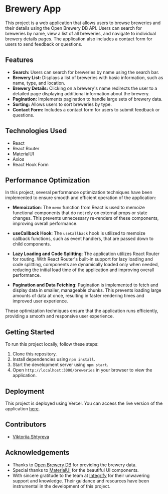 # Brewery App

This project is a web application that allows users to browse breweries and their details using the Open Brewery DB API. Users can search for breweries by name, view a list of all breweries, and navigate to individual brewery details pages. The application also includes a contact form for users to send feedback or questions.

## Features

- **Search:** Users can search for breweries by name using the search bar.
- **Brewery List:** Displays a list of breweries with basic information, such as name, type, and location.
- **Brewery Details:** Clicking on a brewery's name redirects the user to a detailed page displaying additional information about the brewery.
- **Pagination:** Implements pagination to handle large sets of brewery data.
- **Sorting:** Allows users to sort breweries by type.
- **Contact Form:** Includes a contact form for users to submit feedback or questions.

## Technologies Used

- React
- React Router
- MaterialUI
- Axios
- React Hook Form

## Performance Optimization

In this project, several performance optimization techniques have been implemented to ensure smooth and efficient operation of the application:

- **Memoization**: The `memo` function from React is used to memoize functional components that do not rely on external props or state changes. This prevents unnecessary re-renders of these components, improving overall performance.

- **useCallback Hook**: The `useCallback` hook is utilized to memoize callback functions, such as event handlers, that are passed down to child components.

- **Lazy Loading and Code Splitting**: The application utilizes React Router for routing. With React Router's built-in support for lazy loading and code splitting, components are dynamically loaded only when needed, reducing the initial load time of the application and improving overall performance.

- **Pagination and Data Fetching**: Pagination is implemented to fetch and display data in smaller, manageable chunks. This prevents loading large amounts of data at once, resulting in faster rendering times and improved user experience.

These optimization techniques ensure that the application runs efficiently, providing a smooth and responsive user experience.

## Getting Started

To run this project locally, follow these steps:

1. Clone this repository.
2. Install dependencies using `npm install`.
3. Start the development server using `npm start`.
4. Open `http://localhost:3000/breweries` in your browser to view the application.

## Deployment

This project is deployed using Vercel. You can access the live version of the application [here](https://integrifybreweryapp-775wgahz7-victoriiashtyrevas-projects.vercel.app/breweries). 

## Contributors

- [Viktoriia Shtyreva](https://github.com/VictoriiaShtyreva)

## Acknowledgements

- Thanks to [Open Brewery DB](https://www.openbrewerydb.org/) for providing the brewery data.
- Special thanks to [MaterialUI](https://mui.com/) for the beautiful UI components.
- With sincere gratitude to the team at [Integrify](https://www.integrify.io/) for their unwavering support and knowledge. Their guidance and resources have been instrumental in the development of this project.
